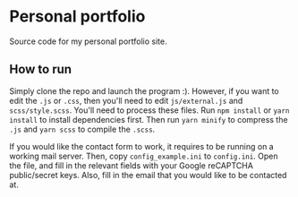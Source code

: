 # Personal portfolio

Source code for my personal portfolio site.

## How to run
Simply clone the repo and launch the program :). However, if you want to edit the `.js` or `.css`, then you'll need to edit `js/external.js` and `scss/style.scss`. You'll need to process these files. Run `npm install` or `yarn install` to install dependencies first. Then run `yarn minify` to compress the `.js` and `yarn scss` to compile the `.scss`.

If you would like the contact form to work, it requires to be running on a working mail server. Then, copy `config_example.ini` to `config.ini`. Open the file, and fill in the relevant fields with your Google reCAPTCHA public/secret keys. Also, fill in the email that you would like to be contacted at.
